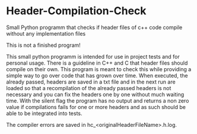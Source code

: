 # Header-Compilation-Check
Small Python programm that checks if header files of c++ code compile without any implementation files

This is not a finished program!

This small python programm is intended for use in project tests and for personal usage.
There is a guideline in C++ and C that header files should compile on their own.
This program is meant to check this while providing a simple way to go over code that has grown over time.
When executed, the already passed, headers are saved in a txt file and in the next run are loaded so that
a recompilation of the already passed headers is not necessary and you can fix the headers one by one without
much waiting time.
With the silent flag the program has no output and returns a non zero value if compilations fails for one or more headers
and as such should be able to be integrated into tests.

The compiler errors are saved in hc_\<originalHeaderFileName\>.h.log.
